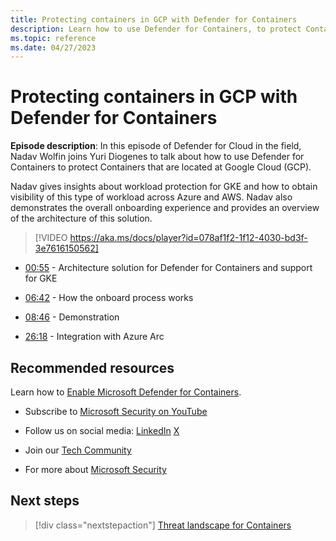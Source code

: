 ```yaml
---
title: Protecting containers in GCP with Defender for Containers
description: Learn how to use Defender for Containers, to protect Containers that are located in Google Cloud Projects.
ms.topic: reference
ms.date: 04/27/2023
---
```


# Protecting containers in GCP with Defender for Containers

**Episode description**: In this episode of Defender for Cloud in the field, Nadav Wolfin joins Yuri Diogenes to talk about how to use Defender for Containers to protect Containers that are located at Google Cloud (GCP).  

Nadav gives insights about workload protection for GKE and how to obtain visibility of this type of workload across Azure and AWS. Nadav also demonstrates the overall onboarding experience and provides an overview of the architecture of this solution.

> [!VIDEO https://aka.ms/docs/player?id=078af1f2-1f12-4030-bd3f-3e7616150562]

- [00:55](/shows/mdc-in-the-field/gcp-containers#time=00m55s) - Architecture solution for Defender for Containers and support for GKE

- [06:42](/shows/mdc-in-the-field/gcp-containers#time=06m42s) - How the onboard process works

- [08:46](/shows/mdc-in-the-field/gcp-containers#time=08m46s) - Demonstration

- [26:18](/shows/mdc-in-the-field/gcp-containers#time=26m18s) - Integration with Azure Arc

## Recommended resources
  
Learn how to [Enable Microsoft Defender for Containers](defender-for-containers-enable.md).

- Subscribe to [Microsoft Security on YouTube](https://www.youtube.com/redirect?event=video_description&redir_token=QUFFLUhqa0ZoTml2Qm9kZ2pjRzNMUXFqVUwyNl80YVNtd3xBQ3Jtc0trVm9QM2Z0NlpOeC1KSUE2UEd1cVJ5aHQ0MTN6WjJEYmNlOG9rWC1KZ1ZqaTNmcHdOOHMtWXRLSGhUTVBhQlhhYzlUc2xmTHZtaUpkd1c4LUQzLWt1YmRTbkVQVE5EcTJIM0Foc042SGdQZU5acVRJbw&q=https%3A%2F%2Faka.ms%2FSubscribeMicrosoftSecurity)

- Follow us on social media:
  [LinkedIn](https://www.youtube.com/redirect?event=video_description&redir_token=QUFFLUhqbFk5TXZuQld2NlpBRV9BQlJqMktYSm95WWhCZ3xBQ3Jtc0tsQU13MkNPWGNFZzVuem5zc05wcnp0VGxybHprVTkwS2todWw0b0VCWUl4a2ZKYVktNGM1TVFHTXpmajVLcjRKX0cwVFNJaDlzTld4MnhyenBuUGRCVmdoYzRZTjFmYXRTVlhpZGc4MHhoa3N6ZDhFMA&q=https%3A%2F%2Fwww.linkedin.com%2Fshowcase%2Fmicrosoft-security%2F)
  [X](https://x.com/msftsecurity)

- Join our [Tech Community](https://aka.ms/SecurityTechCommunity)

- For more about [Microsoft Security](https://msft.it/6002T9HQY)

## Next steps

> [!div class="nextstepaction"]
> [Threat landscape for Containers](episode-eleven.md)
